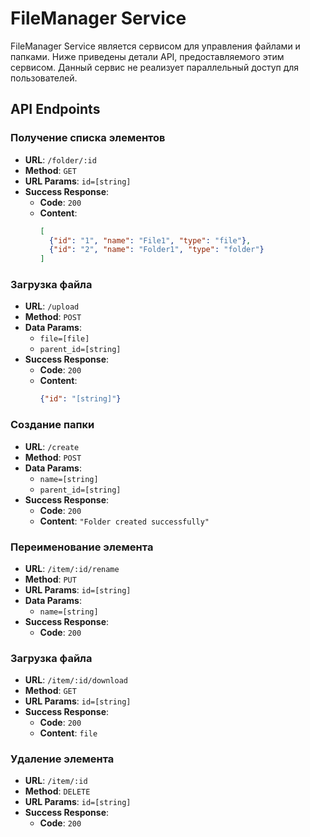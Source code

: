 # FileManager Service 

FileManager Service является сервисом для управления файлами и папками. Ниже приведены детали API, предоставляемого этим сервисом.
Данный сервис не реализует параллельный доступ для пользователей.

## API Endpoints

### Получение списка элементов

- **URL**: `/folder/:id`
- **Method**: `GET`
- **URL Params**: `id=[string]`
- **Success Response**: 
  - **Code**: `200`
  - **Content**: 
    ```json
    [
      {"id": "1", "name": "File1", "type": "file"},
      {"id": "2", "name": "Folder1", "type": "folder"}
    ]
    ```

### Загрузка файла

- **URL**: `/upload`
- **Method**: `POST`
- **Data Params**: 
  - `file=[file]`
  - `parent_id=[string]`
- **Success Response**: 
  - **Code**: `200`
  - **Content**: 
    ```json
    {"id": "[string]"}
    ```

### Создание папки

- **URL**: `/create`
- **Method**: `POST`
- **Data Params**: 
  - `name=[string]`
  - `parent_id=[string]`
- **Success Response**: 
  - **Code**: `200`
  - **Content**: `"Folder created successfully"`

### Переименование элемента

- **URL**: `/item/:id/rename`
- **Method**: `PUT`
- **URL Params**: `id=[string]`
- **Data Params**: 
  - `name=[string]`
- **Success Response**: 
  - **Code**: `200`

### Загрузка файла

- **URL**: `/item/:id/download`
- **Method**: `GET`
- **URL Params**: `id=[string]`
- **Success Response**: 
  - **Code**: `200`
  - **Content**: `file`

### Удаление элемента

- **URL**: `/item/:id`
- **Method**: `DELETE`
- **URL Params**: `id=[string]`
- **Success Response**: 
  - **Code**: `200`


